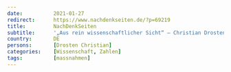 ```yaml
---
date:          2021-01-27
redirect:      https://www.nachdenkseiten.de/?p=69219
title:         NachDenkSeiten
subtitle:      '„Aus rein wissenschaftlicher Sicht“ – Christian Drosten im Tagesthemen-Interview'
country:       DE
persons:       [Drosten Christian]
categories:    [Wissenschaft, Zahlen]
tags:          [massnahmen]
---
```

